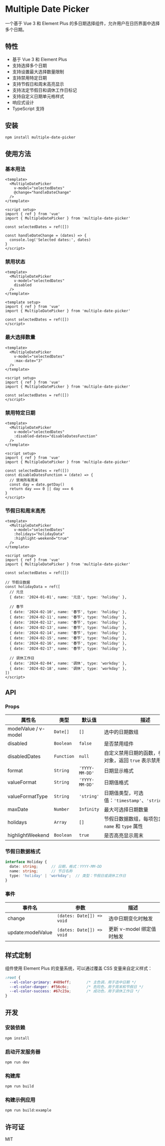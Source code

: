 # Multiple Date Picker

一个基于 Vue 3 和 Element Plus 的多日期选择组件，允许用户在日历界面中选择多个日期。

## 特性

- 基于 Vue 3 和 Element Plus
- 支持选择多个日期
- 支持设置最大选择数量限制
- 支持禁用特定日期
- 支持节假日和周末高亮显示
- 支持法定节假日和调休工作日标记
- 支持自定义日期单元格样式
- 响应式设计
- TypeScript 支持

## 安装

```bash
npm install multiple-date-picker
```

## 使用方法

### 基本用法

```vue
<template>
  <MultipleDatePicker
    v-model="selectedDates"
    @change="handleDateChange"
  />
</template>

<script setup>
import { ref } from 'vue'
import { MultipleDatePicker } from 'multiple-date-picker'

const selectedDates = ref([])

const handleDateChange = (dates) => {
  console.log('Selected dates:', dates)
}
</script>
```

### 禁用状态

```vue
<template>
  <MultipleDatePicker
    v-model="selectedDates"
    disabled
  />
</template>

<template setup>
import { ref } from 'vue'
import { MultipleDatePicker } from 'multiple-date-picker'

const selectedDates = ref([])
</script>
```

### 最大选择数量

```vue
<template>
  <MultipleDatePicker
    v-model="selectedDates"
    :max-date="3"
  />
</template>

<script setup>
import { ref } from 'vue'
import { MultipleDatePicker } from 'multiple-date-picker'

const selectedDates = ref([])
</script>
```

### 禁用特定日期

```vue
<template>
  <MultipleDatePicker
    v-model="selectedDates"
    :disabled-dates="disableDatesFunction"
  />
</template>

<script setup>
import { ref } from 'vue'
import { MultipleDatePicker } from 'multiple-date-picker'

const selectedDates = ref([])
const disableDatesFunction = (date) => {
  // 禁用所有周末
  const day = date.getDay()
  return day === 0 || day === 6
}
</script>
```

### 节假日和周末高亮

```vue
<template>
  <MultipleDatePicker
    v-model="selectedDates"
    :holidays="holidayData"
    :highlight-weekend="true"
  />
</template>

<script setup>
import { ref } from 'vue'
import { MultipleDatePicker } from 'multiple-date-picker'

const selectedDates = ref([])

// 节假日数据
const holidayData = ref([
  // 元旦
  { date: '2024-01-01', name: '元旦', type: 'holiday' },
  
  // 春节
  { date: '2024-02-10', name: '春节', type: 'holiday' },
  { date: '2024-02-11', name: '春节', type: 'holiday' },
  { date: '2024-02-12', name: '春节', type: 'holiday' },
  { date: '2024-02-13', name: '春节', type: 'holiday' },
  { date: '2024-02-14', name: '春节', type: 'holiday' },
  { date: '2024-02-15', name: '春节', type: 'holiday' },
  { date: '2024-02-16', name: '春节', type: 'holiday' },
  { date: '2024-02-17', name: '春节', type: 'holiday' },
  
  // 调休工作日
  { date: '2024-02-04', name: '调休', type: 'workday' },
  { date: '2024-02-18', name: '调休', type: 'workday' },
])
</script>
```

## API

### Props

| 属性名 | 类型 | 默认值 | 描述 |
| --- | --- | --- | --- |
| modelValue / v-model | `Date[]` | `[]` | 选中的日期数组 |
| disabled | `Boolean` | `false` | 是否禁用组件 |
| disabledDates | `Function` | `null` | 自定义禁用日期的函数，参数为日期对象，返回 `true` 表示禁用该日期 |
| format | `String` | `'YYYY-MM-DD'` | 日期显示格式 |
| valueFormat | `String` | `'YYYY-MM-DD'` | 日期值格式 |
| valueFormatType | `String` | `'string'` | 日期值类型，可选值：`'timestamp'`、`'string'`、`'date'` |
| maxDate | `Number` | `Infinity` | 最大可选择日期数量 |
| holidays | `Array` | `[]` | 节假日数据数组，每项包含 `date`、`name` 和 `type` 属性 |
| highlightWeekend | `Boolean` | `true` | 是否高亮显示周末 |

### 节假日数据格式

```typescript
interface Holiday {
  date: string;      // 日期，格式：YYYY-MM-DD
  name: string;      // 节日名称
  type: 'holiday' | 'workday';  // 类型：节假日或调休工作日
}
```

### 事件

| 事件名 | 参数 | 描述 |
| --- | --- | --- |
| change | `(dates: Date[]) => void` | 选中日期变化时触发 |
| update:modelValue | `(dates: Date[]) => void` | 更新 v-model 绑定值时触发 |

## 样式定制

组件使用 Element Plus 的变量系统，可以通过覆盖 CSS 变量来自定义样式：

```css
:root {
  --el-color-primary: #409eff;       /* 主色调，用于选中日期 */
  --el-color-danger: #f56c6c;        /* 危险色，用于周末和节假日 */
  --el-color-success: #67c23a;       /* 成功色，用于调休工作日 */
}
```

## 开发

### 安装依赖

```bash
npm install
```

### 启动开发服务器

```bash
npm run dev
```

### 构建库

```bash
npm run build
```

### 构建示例应用

```bash
npm run build:example
```

## 许可证

MIT